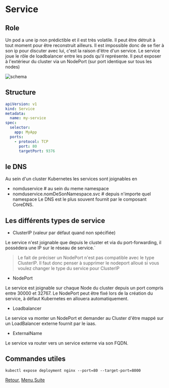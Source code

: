 # Service
## Role
Un pod a une ip non prédictible et il est très volatile.
Il peut être détruit à tout moment pour être reconstruit ailleurs.
Il est impossible donc de se fier à son ip pour discuter avec lui, c'est la raison d'être d'un service.
Le service joue le rôle de loadbalancer entre les pods qu'il représente.
Il peut exposer à l'extérieur du cluster via un NodePort (sur port identique sur tous les nodes)

![schema](https://obeyler.github.io/Formation-K8S/images/service.svg)

## Structure
```yaml
apiVersion: v1
kind: Service
metadata:
  name: my-service
spec:
  selector:
    app: MyApp
  ports:
    - protocol: TCP
      port: 80
      targetPort: 9376
```

## le DNS
Au sein d'un cluster Kubernetes les services sont joignables en
- nomduservice # au sein du meme namespace
- nomduservice.nomDeSonNamespace.svc # depuis n'importe quel namespace 
Le DNS est le plus souvent fournit par le composant CoreDNS.


## Les différents types de service
- ClusterIP (valeur par défaut quand non spécifiée)

Le service n'est joignable que depuis le cluster et via du port-forwarding, il possédera une IP sur le réseau de service.` 
>Le fait de préciser un NodePort n'est pas compatible avec le type ClusterIP. Il faut donc penser à supprimer le nodeport alloué si vous voulez changer le type du service pour ClusterIP

- NodePort

Le service est joignable sur chaque Node du cluster depuis un port compris entre 30000 et 32767.
Le NodePort peut être fixé lors de la création du service, à défaut Kubernetes en allouera automatiquement.

- Loadbalancer

Le service va monter un NodePort et demander au Cluster d'être mappé sur un LoadBalancer externe fournit par le iaas.

- ExternalName

Le service va router vers un service externe via son FQDN.

## Commandes utiles
```shell
kubectl expose deployment nginx --port=80 --target-port=8000
```

[Retour](https://obeyler.github.io/Formation-K8S/Chapitres/StatefulSet.html), [Menu](https://obeyler.github.io/Formation-K8S/),[Suite](https://obeyler.github.io/Formation-K8S/Chapitres/Ingress.html)

